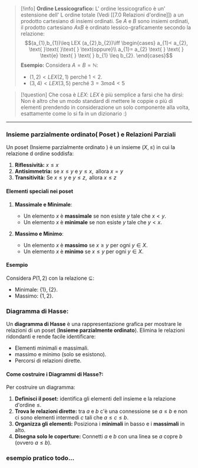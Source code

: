 >[!info] **Ordine Lessicografico:**
>L' ordine lessicografico è un' estensione dell' L ordine totale (Vedi [[7.0 Relazioni d'ordine]]) a un prodotto cartesiano di insiemi ordinati.
>Se $A$ e $B$ sono insiemi ordinati, il prodotto cartesiano $A$x$B$ è ordinato lessico-graficamente secondo la relazione:
>$$(a_{1},b_{1})\leq LEX (a_{2},b_{2})\iff \begin{cases} a_{1}< a_{2}, \text{ }\text{ }\text{ } \text{oppure}\\ a_{1}= a_{2} \text{ } \text{ } \text{e} \text{ } \text{ } b_{1} \leq b_{2}. \end{cases}$$
>**Esempio:**
>Considera $A=B=\mathbb{N}$:
>- $(1,2)<LEX (2,1)$ perché $1<2.$
>- $(3,4)<LEX (3,5)$ perché $3=3 ma 4<5$

>[!question] Che cosa è $LEX:$
>$LEX$ è più semplice a farsi che ha dirsi: Non è altro che un modo standard di mettere le coppie o più di elementi prendendo in considerazione un solo componente alla volta, esattamente come lo si fa in un dizionario :)

---

### Insieme parzialmente ordinato( Poset ) e Relazioni Parziali
Un poset (Insieme parzialmente ordinato ) è un insieme $(X,\leq)$ in cui la relazione d ordine soddisfa:
1. **Riflessività:** $x \leq x$
2. **Antisimmetria:** se $x \leq y \text{ }\text{e} \text{ }y \leq x, \text{ } \text{allora} \text{ } x=y$
3. **Transitività:** Se $x \leq y \text{ } \text{e} \text{ }y \leq z, \text{ } \text{allora} \text{ }x \leq z$
#### **Elementi speciali nei poset**

1. **Massimale e Minimale**:
    
    - Un elemento $x$ è **massimale** se non esiste $y$ tale che  $x<y$.
    - Un elemento $x$ è **minimale** se non esiste $y$ tale che $y<x$.
2. **Massimo e Minimo**:
    
    - Un elemento $x$ è **massimo** se $x≥y$ per ogni $y∈X$.
    - Un elemento $x$ è **minimo** se $x≤y$ per ogni $y∈X$.

#### **Esempio**

Considera $P({1,2})$ con la relazione ⊆:

- Minimale: $\{1\},\{2\}$.
- Massimo: $\{1,2\}$.


### Diagramma di Hasse:
Un **diagramma di Hasse** è una rappresentazione grafica per mostrare le relazioni di un poset (**Insieme parzialmente ordinato**). Elimina le relazioni ridondanti e rende facile identificare:
- Elementi minimali e massimali.
- massimo e minimo (solo se esistono).
- Percorsi di relazioni dirette.

#### Come costruire i Diagrammi di Hasse?:
Per costruire un diagramma:
1. **Definisci il poset:** identifica gli elementi dell insieme e la relazione d'ordine $\leq$.
2. **Trova le relazioni dirette:** tra $a$  e $b$ c'è una connessione se $a \leq b$ e non ci sono elementi intermedi $c$ tali che $\text{  } \text{ }a \leq c \leq b.$
3. **Organizza gli elementi:** Posiziona i **minimali** in basso e i **massimali** in alto.
4. **Disegna solo le coperture:** Connetti $a$ e $b$ con una linea se $a$ copre $b$ (ovvero $a \leq b$).

### esempio pratico todo...

